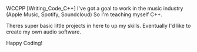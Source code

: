 WCCPP [Writing_Code_C++]
I've got a goal to work in the music industry (Apple Music, Spotify, Soundcloud)
So I'm teaching myself C++.

Theres super basic little projects in here to up my skills.
Eventually I'd like to create my own audio software.

Happy Coding!
